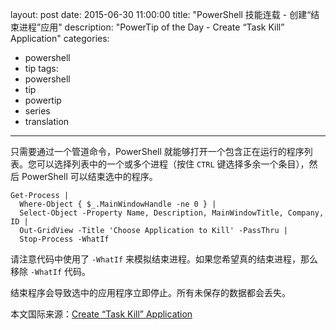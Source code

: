 ﻿layout: post
date: 2015-06-30 11:00:00
title: "PowerShell 技能连载 - 创建“结束进程”应用"
description: "PowerTip of the Day - Create “Task Kill” Application"
categories:
- powershell
- tip
tags:
- powershell
- tip
- powertip
- series
- translation
---
只需要通过一个管道命令，PowerShell 就能够打开一个包含正在运行的程序列表。您可以选择列表中的一个或多个进程（按住 `CTRL` 键选择多余一个条目），然后 PowerShell 可以结束选中的程序。

    Get-Process |
      Where-Object { $_.MainWindowHandle -ne 0 } |
      Select-Object -Property Name, Description, MainWindowTitle, Company, ID |
      Out-GridView -Title 'Choose Application to Kill' -PassThru |
      Stop-Process -WhatIf

请注意代码中使用了 `-WhatIf` 来模拟结束进程。如果您希望真的结束进程，那么移除 `-WhatIf` 代码。

结束程序会导致选中的应用程序立即停止。所有未保存的数据都会丢失。

<!--more-->
本文国际来源：[Create “Task Kill” Application](http://powershell.com/cs/blogs/tips/archive/2015/06/30/create-task-kill-application.aspx)
